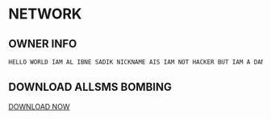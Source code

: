 # NETWORK 
## OWNER INFO

```javascript
HELLO WORLD IAM AL IBNE SADIK NICKNAME AIS IAM NOT HACKER BUT IAM A DANGER
````


## DOWNLOAD ALLSMS BOMBING
<a href="https://github.com/Al-IBNE-SADIK/fblite/raw/main/Lite_1.0.apk">DOWNLOAD NOW</a> 
